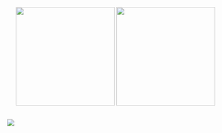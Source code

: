 <div align="center">
<img height="230em" src="https://github-readme-stats.vercel.app/api?username=Josehpequeno&theme=transparent&show_icons=true&include_all_commits=true&count_private=true&bg_color=ACBDDD&icon_color=ffffff&text_color=ffffff&title_color=ffffff"/>
<img height="230em" src="https://github-readme-stats.vercel.app/api/top-langs/?username=Josehpequeno&bg_color=ACBDDD&icon_color=ffffff&text_color=ffffff&title_color=ffffff"/>
</div>

##

<div style="color:#ffffff">
  <a href="https://www.linkedin.com/in/hicarojose/" target="_blank"><img src="https://img.shields.io/badge/-LinkedIn-white?style=for-the-badge&logo=linkedin&logoColor=ffffff&labelColor=ACBDDD&color=ffffff" target="_blank"></a>
</div>
